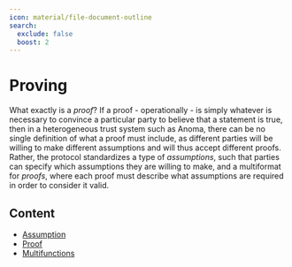 ```yaml
---
icon: material/file-document-outline
search:
  exclude: false
  boost: 2
---
```


# Proving

What exactly is a _proof_? If a proof - operationally - is simply whatever is
necessary to convince a particular party to believe that a statement is true,
then in a heterogeneous trust system such as Anoma, there can be no single
definition of what a proof must include, as different parties will be willing to
make different assumptions and will thus accept different proofs. Rather, the
protocol standardizes a type of _assumptions_, such that parties can specify
which assumptions they are willing to make, and a multiformat for _proofs_,
where each proof must describe what assumptions are required in order to
consider it valid.

## Content

- [Assumption](./assumption.md)
- [Proof](./proof.md)
- [Multifunctions](./multifunctions.md)